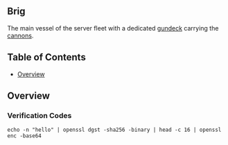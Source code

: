 ## Brig

The main vessel of the server fleet with a dedicated [gundeck](https://github.com/wire-server/services/gundeck/)
carrying the [cannons](https://github.com/wire-server/services/cannon/).

## Table of Contents

* [Overview](#overview)

## Overview

### Verification Codes

    echo -n "hello" | openssl dgst -sha256 -binary | head -c 16 | openssl enc -base64
